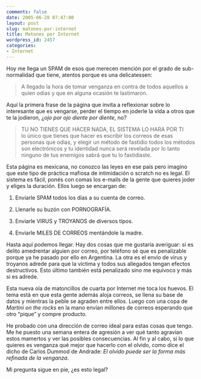```yaml
---
comments: false
date: 2005-06-28 07:47:00
layout: post
slug: matones-por-internet
title: Matones por Internet
wordpress_id: 2457
categories:
- Internet
---
```


Hoy me llega un SPAM de esos que merecen mención por el grado de sub-normalidad que tiene, atentos porque es una delicatessen:





> A llegado la hora de tomar venganza en contra de todos aquellos a quien odias y que en alguna ocasión te lastimaron.





Aquí la primera frase de la página que invita a reflexionar sobre lo interesante que es vengarse, perder el tiempo en joderle la vida a otros que te la jodieron, ¿_ojo por ojo diente por diente_, no?





> TU NO TIENES QUE HACER NADA, EL SISTEMA LO HARA POR TI  
lo único que tienes que hacer es escribir los correos de esas personas que odias, y elegir un método de fastidio todos los métodos son electrónicos y tu identidad nunca será revelada por lo tanto ninguno de tus enemigos sabrá que tu lo fastidiaste.





Esta página es mexicana, no conozco las leyes en ese país pero imagino que este tipo de práctica mafiosa de intimidación o scratch no es legal. El sistema es fácil, ponés con comas los e-mails de la gente que quieres joder y eliges la duración. Ellos luego se encargan de:







  1. Enviarle SPAM todos los días a su cuenta de correo.


  2. Llenarle su buzón con PORNOGRAFÍA.


  3. Enviarle VIRUS  y TROYANOS de diversos tipos.


  4. Enviarle MILES DE CORREOS mentándole la madre.





Hasta aquí podemos llegar. Hay dos cosas que me gustaría averiguar: si es delito amedrentar alguien por correo, por teléfono sé que es penalizable porque ya he pasado por ello en Argentina. La otra es el envío de virus y troyanos adrede para que la víctima y todos sus allegados tengan efectos destructivos. Esto último también está penalizado sino me equivoco y más si es adrede.





Esta nueva ola de matoncillos de cuarta por Internet me toca los huevos. El tema está en que esta gente además aloja correos, se llena su base de datos y mientras la peble se agraden entre ellos. Luego con una copa de _Martini on the rocks_ en la mano envían millones de correos esperando que otro “pique” y compre producto.





He probado con una dirección de correo ideal para estas cosas que tengo. Me he puesto una semana entera de agresión a ver qué tanto agravian estos mamertos y ver las posibles consecuencias. Al fin y al cabo, si lo que quieres es venganza qué mejor que hacerlo con el olvido, como dice el dicho de Carlos Dummod de Andrade: _El olvido puede ser la forma más refinada de la venganza_.





Mi pregunta sigue en pie, ¿es esto legal?
